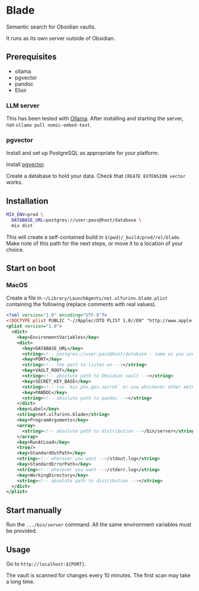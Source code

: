 # Blade

Semantic search for Obsidian vaults.

It runs as its own server outside of Obsidian.

## Prerequisites

- ollama
- pgvector
- pandoc
- Elixir

### LLM server

This has been tested with [Ollama](https://ollama.com/download). After installing and starting the server, run `ollama pull nomic-embed-text`.

### pgvector

Install and set up PostgreSQL as appropriate for your platform.

Install [pgvector](https://github.com/pgvector/pgvector?.tab=readme-ov-file#installation).

Create a database to hold your data. Check that `CREATE EXTENSION vector` works.

## Installation

```sh
MIX_ENV=prod \
  DATABASE_URL=postgres://user:pass@host/database \
  mix dist
```

This will create a self-contained build in `$(pwd)/_build/prod/rel/blade`. Make note of this path for the next steps, or move it to a location of your choice.

## Start on boot

### MacOS

Create a file in `~/Library/LaunchAgents/net.ulfurinn.blade.plist` containing the following (replace comments with real values).

```xml
<?xml version="1.0" encoding="UTF-8"?>
<!DOCTYPE plist PUBLIC "-//Apple//DTD PLIST 1.0//EN" "http://www.apple.com/DTDs/PropertyList-1.0.dtd">
<plist version="1.0">
  <dict>
    <key>EnvironmentVariables</key>
    <dict>
      <key>DATABASE_URL</key>
      <string><!-- postgres://user:pass@host/database - same as you used before --></string>
      <key>PORT</key>
      <string><!-- the port to listen on --></string>
      <key>VAULT_ROOT</key>
      <string><!-- absolute path to Obsidian vault --></string>
      <key>SECRET_KEY_BASE</key>
      <string><!-- run `mix phx.gen.secret` or use whichever other method to generate a longish random string --></string>
      <key>PANDOC</key>
      <string><!-- absolute path to pandoc --></string>
    </dict>
    <key>Label</key>
    <string>net.ulfurinn.blade</string>
    <key>ProgramArguments</key>
    <array>
      <string><!-- absolute path to distribution -->/bin/server</string>
    </array>
    <key>RunAtLoad</key>
    <true/>
    <key>StandardOutPath</key>
    <string><!-- wherever you want -->/stdout.log</string>
    <key>StandardErrorPath</key>
    <string><!-- wherever you want -->/stderr.log</string>
    <key>WorkingDirectory</key>
    <string><!-- absolute path to distribution --></string>
  </dict>
</plist>
```

## Start manually

Run the `.../bin/server` command. All the same environment variables must be provided.

## Usage

Go to `http://localhost:${PORT}`.

The vault is scanned for changes every 10 minutes. The first scan may take a long time.